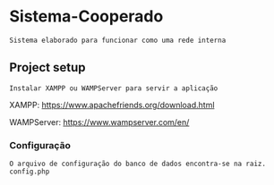 # Sistema-Cooperado
```
Sistema elaborado para funcionar como uma rede interna
```

## Project setup
```
Instalar XAMPP ou WAMPServer para servir a aplicação
```
XAMPP: https://www.apachefriends.org/download.html

WAMPServer: https://www.wampserver.com/en/


### Configuração
```
O arquivo de configuração do banco de dados encontra-se na raiz. config.php
```
